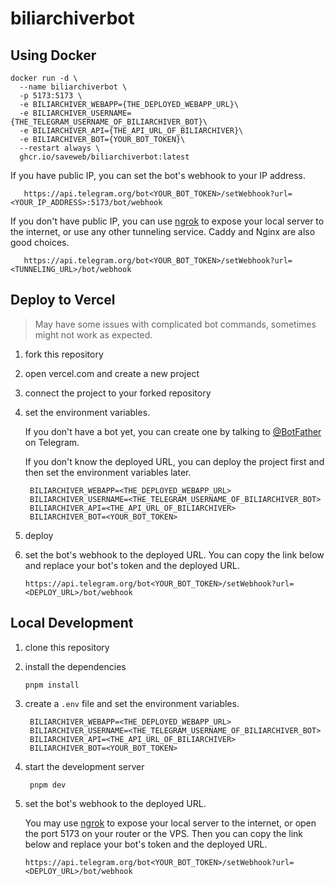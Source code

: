 # biliarchiverbot

## Using Docker

``` shell
docker run -d \
  --name biliarchiverbot \
  -p 5173:5173 \
  -e BILIARCHIVER_WEBAPP={THE_DEPLOYED_WEBAPP_URL}\
  -e BILIARCHIVER_USERNAME={THE_TELEGRAM_USERNAME_OF_BILIARCHIVER_BOT}\
  -e BILIARCHIVER_API={THE_API_URL_OF_BILIARCHIVER}\
  -e BILIARCHIVER_BOT={YOUR_BOT_TOKEN}\
  --restart always \
  ghcr.io/saveweb/biliarchiverbot:latest
```

If you have public IP, you can set the bot's webhook to your IP address.

``` shell
   https://api.telegram.org/bot<YOUR_BOT_TOKEN>/setWebhook?url=<YOUR_IP_ADDRESS>:5173/bot/webhook
```

If you don't have public IP, you can use [ngrok](https://ngrok.com/) to expose your local server to the internet, or use any other tunneling service. Caddy and Nginx are also good choices.

``` shell
   https://api.telegram.org/bot<YOUR_BOT_TOKEN>/setWebhook?url=<TUNNELING_URL>/bot/webhook
```


## Deploy to Vercel

> May have some issues with complicated bot commands, sometimes might not work as expected.

1. fork this repository
2. open vercel.com and create a new project
3. connect the project to your forked repository
4. set the environment variables.

   If you don't have a bot yet, you can create one by talking to [@BotFather](https://t.me/BotFather) on Telegram.

   If you don't know the deployed URL, you can deploy the project first and then set the environment variables later.

   ``` env
    BILIARCHIVER_WEBAPP=<THE_DEPLOYED_WEBAPP_URL>
    BILIARCHIVER_USERNAME=<THE_TELEGRAM_USERNAME_OF_BILIARCHIVER_BOT>
    BILIARCHIVER_API=<THE_API_URL_OF_BILIARCHIVER>
    BILIARCHIVER_BOT=<YOUR_BOT_TOKEN>
   ```

5. deploy
6. set the bot's webhook to the deployed URL. You can copy the link below and replace your bot's token and the deployed URL.

   ``` shell
   https://api.telegram.org/bot<YOUR_BOT_TOKEN>/setWebhook?url=<DEPLOY_URL>/bot/webhook
   ```

## Local Development

1. clone this repository
2. install the dependencies

   ``` shell
   pnpm install
   ```
3. create a `.env` file and set the environment variables.

   ``` env
    BILIARCHIVER_WEBAPP=<THE_DEPLOYED_WEBAPP_URL>
    BILIARCHIVER_USERNAME=<THE_TELEGRAM_USERNAME_OF_BILIARCHIVER_BOT>
    BILIARCHIVER_API=<THE_API_URL_OF_BILIARCHIVER>
    BILIARCHIVER_BOT=<YOUR_BOT_TOKEN>
   ```
4. start the development server

   ``` shell
    pnpm dev
    ```
5. set the bot's webhook to the deployed URL. 

   You may use [ngrok](https://ngrok.com/) to expose your local server to the internet, or open the port 5173 on your router or the VPS. Then you can copy the link below and replace your bot's token and the deployed URL.

   ``` shell
   https://api.telegram.org/bot<YOUR_BOT_TOKEN>/setWebhook?url=<DEPLOY_URL>/bot/webhook
   ```
